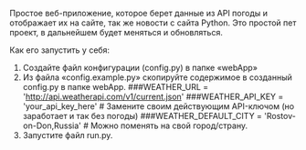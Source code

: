 Простое веб-приложение, которое берет данные из API погоды и отображает их на сайте, так же новости с сайта Python.
Это простой пет проект, в дальнейшем будет меняться и обновляться.

Как его запустить у себя:
1. Создайте файл конфигурации (config.py) в папке «webApp»
2. Из файла «config.example.py» скопируйте содержимое в созданный config.py в папке webApp. 
###WEATHER_URL = 'http://api.weatherapi.com/v1/current.json'
###WEATHER_API_KEY = 'your_api_key_here'  # Замените своим действующим API-ключом (но заработает и так без погоды)
###WEATHER_DEFAULT_CITY = 'Rostov-on-Don,Russia' # Можно поменять на свой город/страну.
3. Запустите файл run.py.
